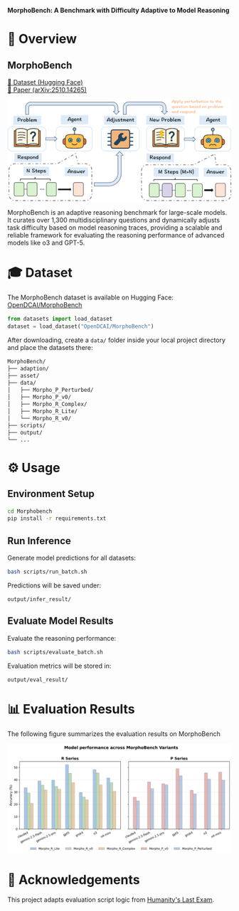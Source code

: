 **MorphoBench: A Benchmark with Difficulty Adaptive to Model Reasoning**

# 📣 Overview

## MorphoBench

[🤗 Dataset (Hugging Face)](https://huggingface.co/datasets/OpenDCAI/MorphoBench)  
[📑 Paper (arXiv:2510.14265)](https://arxiv.org/abs/2510.14265)

![MorphoBench Overview](./asset/MorphoBench.jpg)

MorphoBench is an adaptive reasoning benchmark for large-scale models. It curates over 1,300 multidisciplinary questions and dynamically adjusts task difficulty based on model reasoning traces, providing a scalable and reliable framework for evaluating the reasoning performance of advanced models like o3 and GPT-5.

# 🎓 Dataset

The MorphoBench dataset is available on Hugging Face: [OpenDCAI/MorphoBench](https://huggingface.co/datasets/OpenDCAI/MorphoBench)

```python
from datasets import load_dataset
dataset = load_dataset("OpenDCAI/MorphoBench")
```

After downloading, create a `data/` folder inside your local project directory and place the datasets there:

```
MorphoBench/
├── adaption/
├── asset/
├── data/
│   ├── Morpho_P_Perturbed/
│   ├── Morpho_P_v0/
│   ├── Morpho_R_Complex/
│   ├── Morpho_R_Lite/
│   └── Morpho_R_v0/
├── scripts/
├── output/
└── ...
```

# ⚙️ Usage

## Environment Setup

```bash
cd Morphobench
pip install -r requirements.txt
```

## Run Inference

Generate model predictions for all datasets:

```bash
bash scripts/run_batch.sh
```

Predictions will be saved under:

```
output/infer_result/
```

## Evaluate Model Results

Evaluate the reasoning performance:

```bash
bash scripts/evaluate_batch.sh
```

Evaluation metrics will be stored in:

```
output/eval_result/
```
# 📊 Evaluation Results

The following figure summarizes the evaluation results on MorphoBench

![MorphoBench Evaluation Results](./asset/MorphoBench_evaluation_results.jpg)

# 🙏 Acknowledgements

This project adapts evaluation script logic from [Humanity's Last Exam](https://github.com/centerforaisafety/hle).
